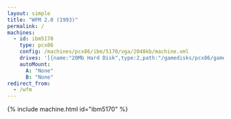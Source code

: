 ```yaml
---
layout: simple
title: "WFM 2.0 (1993)"
permalink: /
machines:
  - id: ibm5170
    type: pcx86
    config: /machines/pcx86/ibm/5170/vga/2048kb/machine.xml
    drives: '[{name:"20Mb Hard Disk",type:2,path:"/gamedisks/pcx86/game/other/1993/wfm2/WFM2-20MB.json"}]'
    autoMount:
      A: "None"
      B: "None"
redirect_from:
  - /wfm
---
```


{% include machine.html id="ibm5170" %}
